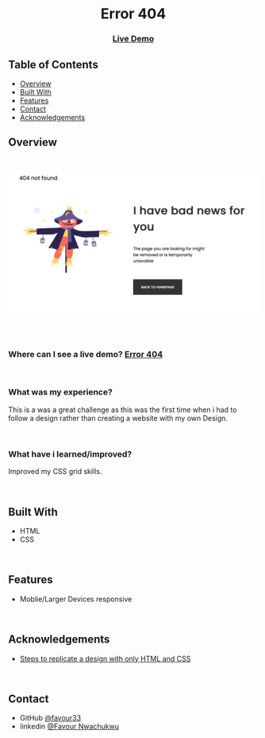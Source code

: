 <!-- Please update value in the {}  -->

<h1 align="center">Error 404</h1>

<!-- <div align="center">
   Solution for a challenge from  <a href="http://devchallenges.io" target="_blank">Devchallenges.io</a>.
</div> -->

<div align="center">
  <h3>
    <a href="https://fn-error-404.netlify.app"
    target="_blank">
      Live Demo
    </a>
    <!-- <span> | </span>
    <a href="https://github.com/favour33/error-404">
      Code 
    </a> -->
    <!-- <span> | </span>
    <a href="https://devchallenges.io/challenges/wBunSb7FPrIepJZAg0sY">
      Challenge
    </a> -->
  </h3>
</div>

<!-- TABLE OF CONTENTS -->

## Table of Contents

- [Overview](#overview)
- [Built With](#built-with)
- [Features](#features)
- [Contact](#contact)
- [Acknowledgements](#acknowledgements)

<!-- OVERVIEW -->

## Overview

<br />

![](image.png)

<!-- <img src="image.png" alt="screenshot of my work"> -->

<!-- - Where can I see your demo?
  You can see live demo at: -->
<!--
- What was your experience?
  I had a good experience -->
<!--
- What have you learned/improved?
  Learned gg -->

<!-- - Your wisdom? :)
  None -->
<br />
<br />

### Where can I see a live demo? <a href="https://fn-error-404.netlify.app" target="_blank" > Error 404 </a>

<br />

### What was my experience? <br />

This is a was a great challenge as this was the first time when i had to follow a design rather than creating a website with my own Design.

<br />

### What have i learned/improved?<br />

Improved my CSS grid skills.

<br />

## Built With

<!-- This section should list any major frameworks that you built your project using. Here are a few examples.-->

- HTML
- CSS

<br />

## Features

<!-- List the features of your application or follow the template. Don't share the figma file here :) -->

- Moblie/Larger Devices responsive

<br />

## Acknowledgements

<!-- This section should list any articles or add-ons/plugins that helps you to complete the project. This is optional but it will help you in the future. For exmpale -->

- [Steps to replicate a design with only HTML and CSS](https://devchallenges-blogs.web.app/how-to-replicate-design/)

<br />

## Contact

<!-- - Website [your-website.com](https://{your-web-site-link}) -->

- GitHub [@favour33](https://github.com/favour33)
- linkedin [@Favour Nwachukwu](https://www.linkedin.com/in/fn84/})

